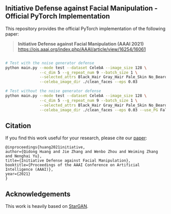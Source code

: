 ## Initiative Defense against Facial Manipulation - Official PyTorch Implementation

This repository provides the official PyTorch implementation of the following paper:
> **Initiative Defense against Facial Manipulation (AAAI 2021)**<br>
> https://ojs.aaai.org/index.php/AAAI/article/view/16254/16061 <br>
>


```bash

# Test with the noise generator defense
python main.py --mode test --dataset CelebA --image_size 128 \
               --c_dim 5 --g_repeat_num 9 --batch_size 1 \
               --selected_attrs Black_Hair Gray_Hair Pale_Skin No_Beard Eyeglasses \
               --celeba_image_dir ./clean_faces --eps 0.03

# Test without the noise generator defense
python main.py --mode test --dataset CelebA --image_size 128 \
               --c_dim 5 --g_repeat_num 9 --batch_size 1 \
               --selected_attrs Black_Hair Gray_Hair Pale_Skin No_Beard Eyeglasses \
               --celeba_image_dir ./clean_faces --eps 0.03 --use_PG False
```


## Citation
If you find this work useful for your research, please cite our [paper](https://ojs.aaai.org/index.php/AAAI/article/view/16254/16061):
```
@inproceedings{huang2021initiative,
author={Qidong Huang and Jie Zhang and Wenbo Zhou and Weiming Zhang and Nenghai Yu},
title={Initiative Defense against Facial Manipulation},
booktitle={Proceedings of the AAAI Conference on Artificial Intelligence (AAAI)},
year={2021}
}
```

## Acknowledgements
This work is heavily based on [StarGAN](https://github.com/yunjey/stargan).
